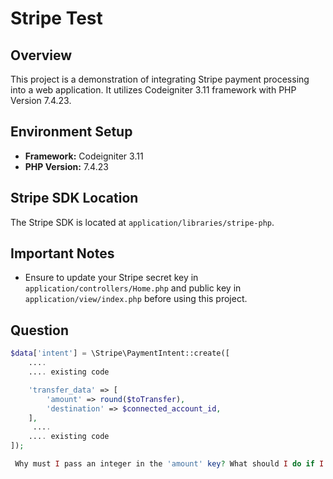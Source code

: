# Stripe Test

## Overview
This project is a demonstration of integrating Stripe payment processing into a web application. It utilizes Codeigniter 3.11 framework with PHP Version 7.4.23.

## Environment Setup
- **Framework:** Codeigniter 3.11
- **PHP Version:** 7.4.23

## Stripe SDK Location
The Stripe SDK is located at `application/libraries/stripe-php`.

## Important Notes
- Ensure to update your Stripe secret key in `application/controllers/Home.php` and public key in `application/view/index.php` before using this project.

## Question
```php
$data['intent'] = \Stripe\PaymentIntent::create([
    ....
    .... existing code

    'transfer_data' => [
        'amount' => round($toTransfer),
        'destination' => $connected_account_id,
    ],
     ....
    .... existing code
]); 

 Why must I pass an integer in the 'amount' key? What should I do if I want to pass a fractional value?


